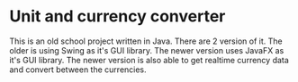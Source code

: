 # Unit and currency converter
This is an old school project written in Java.
There are 2 version of it.
The older is using Swing as it's GUI library.
The newer version uses JavaFX as it's GUI library.
The newer version is also able to get realtime currency data and convert between the currencies.
